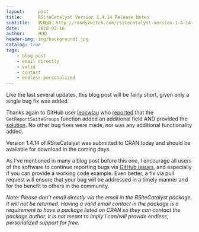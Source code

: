 ```yaml
---
layout:     post
title:      RSiteCatalyst Version 1.4.14 Release Notes
subtitle:   转载自：http://randyzwitch.com/rsitecatalyst-version-1-4-14-release-notes/
date:       2018-02-16
author:     未知
header-img: img/background1.jpg
catalog: true
tags:
    - blog post
    - email directly
    - valid
    - contact
    - endless personalized
---
```


Like the last several updates, this blog post will be fairly short, given only a single bug fix was added.

Thanks again to GitHub user [leocwlau](https://github.com/leocwlau) who [reported](https://github.com/randyzwitch/RSiteCatalyst/issues/232) that the `GetReportSuiteGroups` function added an additional field AND provided the [solution](https://github.com/randyzwitch/RSiteCatalyst/pull/233). No other bug fixes were made, nor was any additional functionality added.

Version 1.4.14 of RSiteCatalyst was submitted to CRAN today and should be available for download in the coming days.

As I’ve mentioned in many a blog post before this one, I encourage all users of the software to continue reporting bugs via [GitHub issues](https://github.com/randyzwitch/RSiteCatalyst/issues), and especially if you can provide a working code example. Even better, a fix via pull request will ensure that your bug will be addressed in a timely manner and for the benefit to others in the community.

*Note: Please don’t email directly via the email in the RSiteCatalyst package, it will not be returned. Having a valid email contact in the package is a requirement to have a package listed on CRAN so they can contact the package author, it is not meant to imply I can/will provide endless, personalized support for free.*
